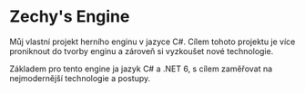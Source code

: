 ﻿# Zechy's Engine
Můj vlastní projekt herního enginu v jazyce C#. Cílem tohoto projektu je více proniknout do tvorby enginu a zároveň si 
vyzkoušet nové technologie. 

Základem pro tento engine ja jazyk C# a .NET 6, s cílem zaměřovat na nejmodernější technologie a postupy.